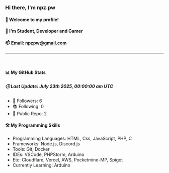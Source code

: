 
<h3><b>Hi there, I'm npz.pw</b></h3>
<h4>👋 Welcome to my profile!</h4>
<h4>👀 I'm Student, Developer and Gamer</h4>

<h4>📫 Email: <a href="mailto:npzpw@gmail.com">npzpw@gmail.com</a></h4>
<hr/>
<br/>
<h4>📊 My GitHub Stats</h4>
<h5><b>🕒 Last Update: July 23th 2025, 00:00:00 am UTC</b></h5>
<ul>
    <li>🌟 Followers: 6</li>
    <li>📚 Following: 0</li>
    <li>📂 Public Repo: 2</li>
</ul>
<h4>🛠️ My Programming Skills</h4>
<ul>
    <li>Programming Languages: HTML, Css, JavaScript, PHP, C</li>
    <li>Frameworks: Node.js, Discord.js</li>
    <li>Tools: Git, Docker</li>
    <li>IDEs: VSCode, PHPStorm, Arduino</li>
    <li>Etc: Cloudflare, Vercel, AWS, Pocketmine-MP, Spigot</li>
    <li>Currently Learning: Arduino</li>
</ul>
